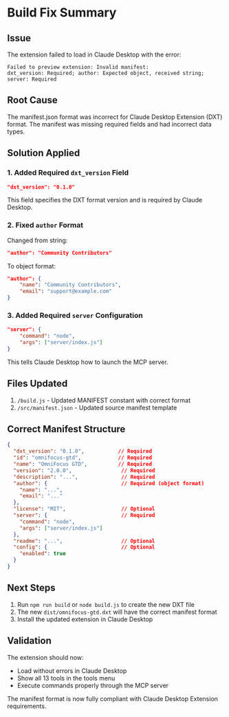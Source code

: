 # Build Fix Summary

## Issue
The extension failed to load in Claude Desktop with the error:
```
Failed to preview extension: Invalid manifest:
dxt_version: Required; author: Expected object, received string; server: Required
```

## Root Cause
The manifest.json format was incorrect for Claude Desktop Extension (DXT) format. The manifest was missing required fields and had incorrect data types.

## Solution Applied

### 1. Added Required `dxt_version` Field
```json
"dxt_version": "0.1.0"
```
This field specifies the DXT format version and is required by Claude Desktop.

### 2. Fixed `author` Format
Changed from string:
```json
"author": "Community Contributors"
```

To object format:
```json
"author": {
    "name": "Community Contributors",
    "email": "support@example.com"
}
```

### 3. Added Required `server` Configuration
```json
"server": {
    "command": "node",
    "args": ["server/index.js"]
}
```
This tells Claude Desktop how to launch the MCP server.

## Files Updated
1. `/build.js` - Updated MANIFEST constant with correct format
2. `/src/manifest.json` - Updated source manifest template

## Correct Manifest Structure
```json
{
  "dxt_version": "0.1.0",           // Required
  "id": "omnifocus-gtd",            // Required
  "name": "OmniFocus GTD",          // Required
  "version": "2.0.0",                // Required
  "description": "...",              // Required
  "author": {                        // Required (object format)
    "name": "...",
    "email": "..."
  },
  "license": "MIT",                  // Optional
  "server": {                        // Required
    "command": "node",
    "args": ["server/index.js"]
  },
  "readme": "...",                   // Optional
  "config": {                        // Optional
    "enabled": true
  }
}
```

## Next Steps
1. Run `npm run build` or `node build.js` to create the new DXT file
2. The new `dist/omnifocus-gtd.dxt` will have the correct manifest format
3. Install the updated extension in Claude Desktop

## Validation
The extension should now:
- Load without errors in Claude Desktop
- Show all 13 tools in the tools menu
- Execute commands properly through the MCP server

The manifest format is now fully compliant with Claude Desktop Extension requirements.
